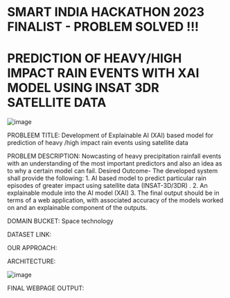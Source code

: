 # SMART INDIA HACKATHON 2023 FINALIST - PROBLEM SOLVED !!!

# PREDICTION OF HEAVY/HIGH IMPACT RAIN EVENTS WITH XAI MODEL USING INSAT 3DR SATELLITE DATA

![image](https://github.com/rahul13289/SMART-INDIA-HACKATHON_INSAT3DR_XAI/assets/97829880/55e5444f-b8c7-4504-97f8-ab9c118fd99d)

PROBLEEM TITLE: Development of Explainable AI (XAI) based model for prediction of heavy /high impact rain events using satellite data

PROBLEM DESCRIPTION: Nowcasting of heavy precipitation rainfall events with an understanding of the most important predictors and also an idea as to why a certain model can fail. Desired Outcome- The developed system shall provide the following: 1. AI based model to predict particular rain episodes of greater impact using satellite data (INSAT-3D/3DR) . 2. An explainable module into the AI model (XAI) 3. The final output should be in terms of a web application, with associated accuracy of the models worked on and an explainable component of the outputs.

DOMAIN BUCKET: Space technology

DATASET LINK: 

OUR APPROACH:










ARCHITECTURE:

![image](https://github.com/rahul13289/SMART-INDIA-HACKATHON_INSAT3DR_XAI/assets/97829880/4d1c7a47-b080-4212-8cd6-8f2c41f29337)

FINAL WEBPAGE OUTPUT:





